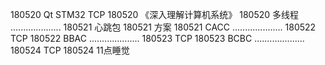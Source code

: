 180520  Qt STM32 TCP
180520  《深入理解计算机系统》
180520  多线程
....................
180521  心跳包
180521  方案
180521  CACC
....................
180522  TCP
180522  BBAC
....................
180523  TCP
180523  BCBC
....................
180524  TCP
180524  11点睡觉
